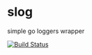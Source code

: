 # slog

simple go loggers wrapper

[![Build Status](https://ci.corout.in/api/badges/golibs/slog/status.svg)](https://ci.corout.in/golibs/slog)

